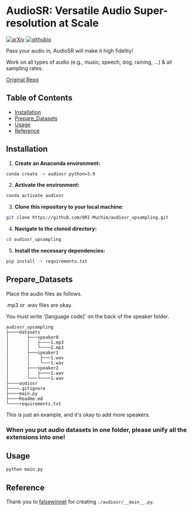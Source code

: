 # AudioSR: Versatile Audio Super-resolution at Scale

[![arXiv](https://img.shields.io/badge/arXiv-2309.07314-brightgreen.svg?style=flat-square)](https://arxiv.org/abs/2309.07314)  [![githubio](https://img.shields.io/badge/GitHub.io-Audio_Samples-blue?logo=Github&style=flat-square)](https://audioldm.github.io/audiosr)

Pass your audio in, AudioSR will make it high fidelity! 

Work on all types of audio (e.g., music, speech, dog, raining, ...) & all sampling rates.

[Original Repo](https://github.com/haoheliu/versatile_audio_super_resolution)


## Table of Contents 
- [Installation](#installation)
- [Prepare_Datasets](#prepare_datasets)
- [Usage](#usage)
- [Reference](#reference)


## Installation 
1. **Create an Anaconda environment:**

```sh
conda create -n audiosr python=3.9
```

2. **Activate the environment:**

```sh
conda activate audiosr
```

3. **Clone this repository to your local machine:**

```sh
git clone https://github.com/ORI-Muchim/audiosr_upsampling.git
```

4. **Navigate to the cloned directory:**

```sh
cd audiosr_upsampling
```

5. **Install the necessary dependencies:**

```sh
pip install -r requirements.txt
```


## Prepare_Datasets

Place the audio files as follows. 

.mp3 or .wav files are okay. 

You must write '[language code]' on the back of the speaker folder.

```
audiosr_upsampling
├────datasets
│       ├───speaker0
│       │   ├────1.mp3
│       │   └────2.mp3
│       ├───speaker1
│       │    ├───1.wav
│       │    └───1.wav
│       ├───speaker2
│       │   ├────1.wav
│       └───└────1.wav
├────audiosr
├────.gitignore
├────main.py
├────Readme.md
└────requirements.txt
```

This is just an example, and it's okay to add more speakers.

### When you put audio datasets in one folder, please unify all the extensions into one!


## Usage

```sh
python main.py
```

## Reference

Thank you to [falsewinnet](https://github.com/falseywinchnet) for creating `./audiosr/__main__.py`.
